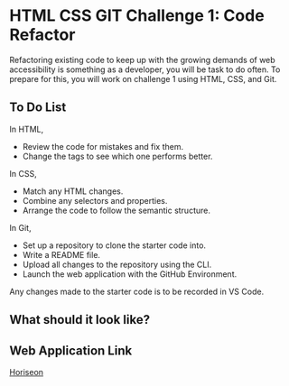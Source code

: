 # HTML CSS GIT Challenge 1: Code Refactor

Refactoring existing code to keep up with the growing demands of web accessibility is something as a developer, you will be task to do often. To prepare for this, you will work on challenge 1 using HTML, CSS, and Git. 

## To Do List
In HTML, 
- Review the code for mistakes and fix them. 
- Change the tags to see which one performs better.

In CSS, 
- Match any HTML changes.
- Combine any selectors and properties.
- Arrange the code to follow the semantic structure.
 
In Git,
- Set up a repository to clone the starter code into.
- Write a README file.
- Upload all changes to the repository using the CLI.
- Launch the web application with the GitHub Environment. 

Any changes made to the starter code is to be recorded in VS Code.

## What should it look like?


## Web Application Link

[Horiseon](https://clkwong3.github.io/coderefactor-HTML-CSS-GIT/)
